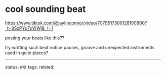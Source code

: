 # cool sounding beat
https://www.tiktok.com/@jaylinconner/video/7079517300126190890?_t=8SxPYu7xWWj&_r=1

posting your beats like this??

try writting such beat
notice pauses, groove and unexpected instruments used in quite places?

--- 
status: #⚙️ 
tags: 
related: 